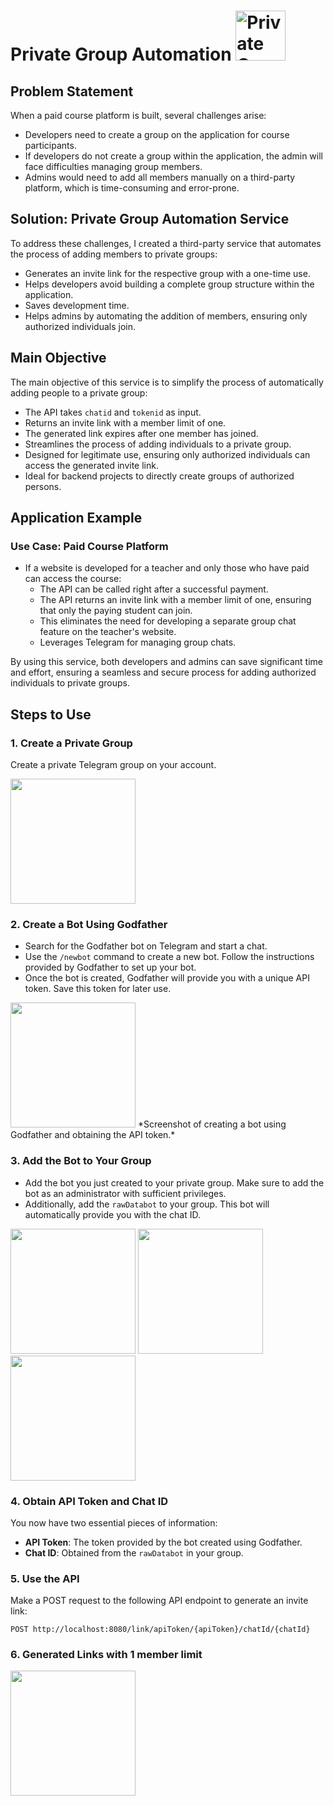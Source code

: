 # Private Group Automation <img src="images/Secret-removebg-preview.png" alt="Private Group Automation" width="80" height="80" style="vertical-align: baseline;">

## Problem Statement

When a paid course platform is built, several challenges arise:
- Developers need to create a group on the application for course participants.
- If developers do not create a group within the application, the admin will face difficulties managing group members.
- Admins would need to add all members manually on a third-party platform, which is time-consuming and error-prone.

## Solution: Private Group Automation Service

To address these challenges, I created a third-party service that automates the process of adding members to private groups:
- Generates an invite link for the respective group with a one-time use.
- Helps developers avoid building a complete group structure within the application.
- Saves development time.
- Helps admins by automating the addition of members, ensuring only authorized individuals join.

## Main Objective

The main objective of this service is to simplify the process of automatically adding people to a private group:
- The API takes `chatid` and `tokenid` as input.
- Returns an invite link with a member limit of one.
- The generated link expires after one member has joined.
- Streamlines the process of adding individuals to a private group.
- Designed for legitimate use, ensuring only authorized individuals can access the generated invite link.
- Ideal for backend projects to directly create groups of authorized persons.

## Application Example

### Use Case: Paid Course Platform

- If a website is developed for a teacher and only those who have paid can access the course:
  - The API can be called right after a successful payment.
  - The API returns an invite link with a member limit of one, ensuring that only the paying student can join.
  - This eliminates the need for developing a separate group chat feature on the teacher's website.
  - Leverages Telegram for managing group chats.

By using this service, both developers and admins can save significant time and effort, ensuring a seamless and secure process for adding authorized individuals to private groups.

## Steps to Use

### 1. Create a Private Group

Create a private Telegram group on your account.

<img src="images/privateGroup.jpg" width="200">

### 2. Create a Bot Using Godfather

- Search for the Godfather bot on Telegram and start a chat.
- Use the `/newbot` command to create a new bot. Follow the instructions provided by Godfather to set up your bot.
- Once the bot is created, Godfather will provide you with a unique API token. Save this token for later use.

<img src="images/botCreation.jpg" width="200">
*Screenshot of creating a bot using Godfather and obtaining the API token.*

### 3. Add the Bot to Your Group

- Add the bot you just created to your private group. Make sure to add the bot as an administrator with sufficient privileges.
- Additionally, add the `rawDatabot` to your group. This bot will automatically provide you with the chat ID.

<img src="images/adminBot.jpg" width="200">    <img src="images/rawDataBot.jpg" width="200">    <img src="images/chatId.jpg" width="200">


### 4. Obtain API Token and Chat ID

You now have two essential pieces of information:
- **API Token**: The token provided by the bot created using Godfather.
- **Chat ID**: Obtained from the `rawDatabot` in your group.

### 5. Use the API

Make a POST request to the following API endpoint to generate an invite link:

```http
POST http://localhost:8080/link/apiToken/{apiToken}/chatId/{chatId}
```

### 6. Generated Links with 1 member limit

<img src="images/linksGenerated.jpg" width="200">

